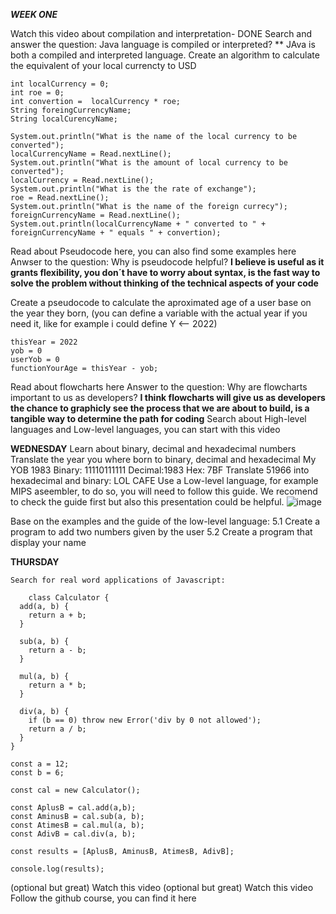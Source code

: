 ***WEEK ONE***

Watch this video about compilation and interpretation- DONE
Search and answer the question: Java language is compiled or interpreted? ** JAva is both a compiled and interpreted language.
Create an algorithm to calculate the equivalent of your local currencty to USD
    
    int localCurrency = 0;
    int roe = 0;
    int convertion =  localCurrency * roe;
    String foreingCurrencyName;
    String localCurencyName;
    
    System.out.println("What is the name of the local currency to be converted");
    localCurrencyName = Read.nextLine();
    System.out.println("What is the amount of local currency to be converted");
    localCurrency = Read.nextLine();
    System.out.println("What is the the rate of exchange");
    roe = Read.nextLine();
    System.out.println("What is the name of the foreign currecy");
    foreignCurrencyName = Read.nextLine();
    System.out.println(localCurrencyName + " converted to " + foreignCurrencyName + " equals " + convertion);
    
Read about Pseudocode here, you can also find some examples here
Anwser to the question: Why is pseudocode helpful? **I believe is useful as it grants flexibility, you don´t have to worry about syntax, is the fast way to solve the problem without thinking of the technical aspects of your code** 

Create a pseudocode to calculate the aproximated age of a user base on the year they born, (you can define a variable with the actual year if you need it, like for example i could define Y <-- 2022)

    thisYear = 2022
    yob = 0
    userYob = 0
    functionYourAge = thisYear - yob;

Read about flowcharts here
Answer to the question: Why are flowcharts important to us as developers? **I think flowcharts will give us as developers the chance to graphicly see the process that we are about to build, is a tangible way to determine the path for coding**
Search about High-level languages and Low-level languages, you can start with this video


**WEDNESDAY**
Learn about binary, decimal and hexadecimal numbers
Translate the year you where born to binary, decimal and hexadecimal
    My YOB 1983
    Binary: 11110111111
    Decimal:1983
    Hex: 7BF
Translate 51966 into hexadecimal and binary: LOL   CAFE
Use a Low-level language, for example MIPS aseembler, to do so, you will need to follow this guide. We recomend to check the guide first but also this presentation could be helpful.
![image](https://user-images.githubusercontent.com/94017302/149431712-2af7e8df-5803-464b-b84a-41da4fe02a5b.png)

Base on the examples and the guide of the low-level language: 5.1 Create a program to add two numbers given by the user 5.2 Create a program that display your name


**THURSDAY**

    Search for real word applications of Javascript:
    
        class Calculator {
      add(a, b) {
        return a + b;
      }

      sub(a, b) {
        return a - b;
      }

      mul(a, b) {
        return a * b;
      }

      div(a, b) {
        if (b == 0) throw new Error('div by 0 not allowed');
        return a / b;
      }
    }

    const a = 12;
    const b = 6;

    const cal = new Calculator();

    const AplusB = cal.add(a,b);
    const AminusB = cal.sub(a, b);
    const AtimesB = cal.mul(a, b);
    const AdivB = cal.div(a, b);

    const results = [AplusB, AminusB, AtimesB, AdivB];

    console.log(results);

(optional but great) Watch this video
(optional but great) Watch this video
Follow the github course, you can find it here

